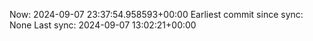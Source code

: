Now: 2024-09-07 23:37:54.958593+00:00 Earliest commit since sync: None Last sync: 2024-09-07 13:02:21+00:00
